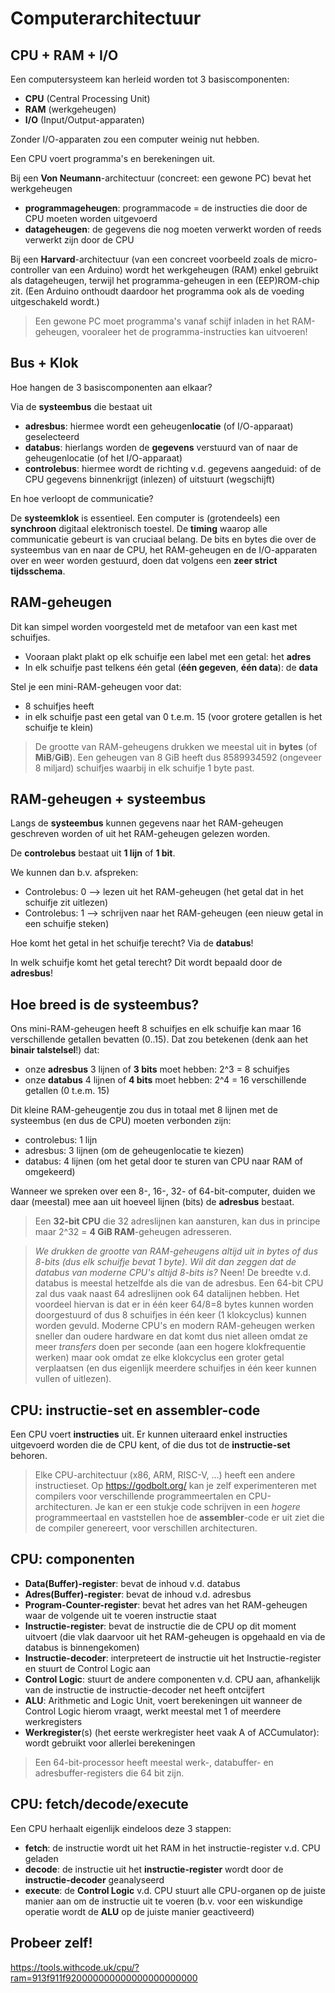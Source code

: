 # Computerarchitectuur
## CPU + RAM + I/O
Een computersysteem kan herleid worden tot 3 basiscomponenten:

- **CPU** (Central Processing Unit)
- **RAM** (werkgeheugen)
- **I/O** (Input/Output-apparaten)

Zonder I/O-apparaten zou een computer weinig nut hebben.

Een CPU voert programma's en berekeningen uit.

Bij een **Von Neumann**-architectuur (concreet: een gewone PC) bevat het werkgeheugen
- **programmageheugen**: programmacode = de instructies die door de CPU moeten worden uitgevoerd
- **datageheugen**: de gegevens die nog moeten verwerkt worden of reeds verwerkt zijn door de CPU

Bij een **Harvard**-architectuur (van een concreet voorbeeld zoals de micro-controller van een Arduino) wordt het werkgeheugen (RAM) enkel gebruikt als datageheugen, terwijl het programma-geheugen in een (EEP)ROM-chip zit. (Een Arduino onthoudt daardoor het programma ook als de voeding uitgeschakeld wordt.)

> Een gewone PC moet programma's vanaf schijf inladen in het RAM-geheugen, vooraleer het de programma-instructies kan uitvoeren!

## Bus + Klok
Hoe hangen de 3 basiscomponenten aan elkaar?

Via de **systeembus** die bestaat uit

- **adresbus**: hiermee wordt een geheugen**locatie** (of I/O-apparaat) geselecteerd
- **databus**: hierlangs worden de **gegevens** verstuurd van of naar de geheugenlocatie (of het I/O-apparaat)
- **controlebus**: hiermee wordt de richting v.d. gegevens aangeduid: of de CPU gegevens binnenkrijgt (inlezen) of uitstuurt (wegschijft)

En hoe verloopt de communicatie?

De **systeemklok** is essentieel. Een computer is (grotendeels) een **synchroon** digitaal elektronisch toestel. De **timing** waarop alle communicatie gebeurt is van cruciaal belang. De bits en bytes die over de systeembus van en naar de CPU, het RAM-geheugen en de I/O-apparaten over en weer worden gestuurd, doen dat volgens een **zeer strict tijdsschema**. 

## RAM-geheugen

Dit kan simpel worden voorgesteld met de metafoor van een kast met schuifjes.

- Vooraan plakt plakt op elk schuifje een label met een getal: het **adres**
- In elk schuifje past telkens één getal (**één gegeven**, **één data**): de **data**

Stel je een mini-RAM-geheugen voor dat:

- 8 schuifjes heeft
- in elk schuifje past een getal van 0 t.e.m. 15 (voor grotere getallen is het schuifje te klein)

> De grootte van RAM-geheugens drukken we meestal uit in **bytes** (of **MiB**/**GiB**). Een geheugen van 8 GiB heeft dus 8589934592 (ongeveer 8 miljard) schuifjes waarbij in elk schuifje 1 byte past.

## RAM-geheugen + systeembus

Langs de **systeembus** kunnen gegevens naar het RAM-geheugen geschreven worden of uit het RAM-geheugen gelezen worden.

De **controlebus** bestaat uit **1 lijn** of **1 bit**.

We kunnen dan b.v. afspreken:

- Controlebus: 0 --> lezen uit het RAM-geheugen (het getal dat in het schuifje zit uitlezen)
- Controlebus: 1 --> schrijven naar het RAM-geheugen (een nieuw getal in een schuifje steken)

Hoe komt het getal in het schuifje terecht? Via de **databus**!

In welk schuifje komt het getal terecht? Dit wordt bepaald door de **adresbus**!

## Hoe breed is de systeembus?

Ons mini-RAM-geheugen heeft 8 schuifjes en elk schuifje kan maar 16 verschillende getallen bevatten (0..15). Dat zou betekenen (denk aan het **binair talstelsel**!) dat:

- onze **adresbus** 3 lijnen of **3 bits** moet hebben: 2^3 = 8 schuifjes
- onze **databus** 4 lijnen of **4 bits** moet hebben: 2^4 = 16 verschillende getallen (0 t.e.m. 15)

Dit kleine RAM-geheugentje zou dus in totaal met 8 lijnen met de systeembus (en dus de CPU) moeten verbonden zijn:

- controlebus: 1 lijn
- adresbus: 3 lijnen (om de geheugenlocatie te kiezen)
- databus: 4 lijnen (om het getal door te sturen van CPU naar RAM of omgekeerd)

Wanneer we spreken over een 8-, 16-, 32- of 64-bit-computer, duiden we daar (meestal) mee aan uit hoeveel lijnen (bits) de **adresbus** bestaat.

> Een **32-bit CPU** die 32 adreslijnen kan aansturen, kan dus in principe maar 2^32 = **4 GiB RAM**-geheugen adresseren.

> *We drukken de grootte van RAM-geheugens altijd uit in bytes of dus 8-bits (dus elk schuifje bevat 1 byte). Wil dit dan zeggen dat de databus van moderne CPU's altijd 8-bits is?*
> Neen! De breedte v.d. databus is meestal hetzelfde als die van de adresbus. Een 64-bit CPU zal dus vaak naast 64 adreslijnen ook 64 datalijnen hebben. Het voordeel hiervan is dat er in één keer 64/8=8 bytes kunnen worden doorgestuurd of dus 8 schuifjes in één keer (1 klokcyclus) kunnen worden gevuld. Moderne CPU's en modern RAM-geheugen werken sneller dan oudere hardware en dat komt dus niet alleen omdat ze meer *transfers* doen per seconde (aan een hogere klokfrequentie werken) maar ook omdat ze elke klokcyclus een groter getal verplaatsen (en dus eigenlijk meerdere schuifjes in één keer kunnen vullen of uitlezen).

## CPU: instructie-set en assembler-code
Een CPU voert **instructies** uit. Er kunnen uiteraard enkel instructies uitgevoerd worden die de CPU kent, of die dus tot de **instructie-set** behoren. 

> Elke CPU-architectuur (x86, ARM, RISC-V, ...) heeft een andere instructieset. Op https://godbolt.org/ kan je zelf experimenteren met compilers voor verschillende programmeertalen en CPU-architecturen. Je kan er een stukje code schrijven in een *hogere* programmeertaal en vaststellen hoe de **assembler**-code er uit ziet die de compiler genereert, voor verschillen architecturen.

## CPU: componenten
- **Data(Buffer)-register**: bevat de inhoud v.d. databus
- **Adres(Buffer)-register**: bevat de inhoud v.d. adresbus
- **Program-Counter-register**: bevat het adres van het RAM-geheugen waar de volgende uit te voeren instructie staat
- **Instructie-register**: bevat de instructie die de CPU op dit moment uitvoert (die vlak daarvoor uit het RAM-geheugen is opgehaald en via de databus is binnengekomen)
- **Instructie-decoder**: interpreteert de instructie uit het Instructie-register en stuurt de Control Logic aan
- **Control Logic**: stuurt de andere componenten v.d. CPU aan, afhankelijk van de instructie de instructie-decoder net heeft ontcijfert
- **ALU**: Arithmetic and Logic Unit, voert berekeningen uit wanneer de Control Logic hierom vraagt, werkt meestal met 1 of meerdere werkregisters
- **Werkregister**(s) (het eerste werkregister heet vaak A of ACCumulator): wordt gebruikt voor allerlei berekeningen

> Een 64-bit-processor heeft meestal werk-, databuffer- en adresbuffer-registers die 64 bit zijn.

## CPU: fetch/decode/execute
Een CPU herhaalt eigenlijk eindeloos deze 3 stappen:

-   **fetch**: de instructie wordt uit het RAM in het instructie-register v.d. CPU geladen
-   **decode**: de instructie uit het **instructie-register** wordt door de **instructie-decoder** geanalyseerd
-   **execute**: de **Control Logic** v.d. CPU stuurt alle CPU-organen op de juiste manier aan om de instructie uit te voeren (b.v. voor een wiskundige operatie wordt de **ALU** op de juiste manier geactiveerd)

## Probeer zelf!
https://tools.withcode.uk/cpu/?ram=913f911f920000000000000000000000
